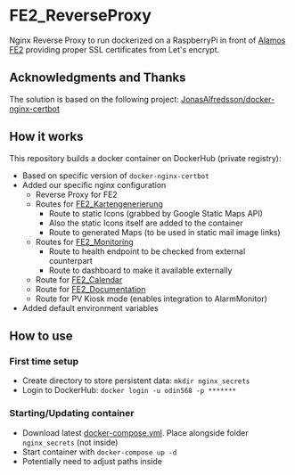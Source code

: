 # FE2_ReverseProxy
Nginx Reverse Proxy to run dockerized on a RaspberryPi in front of [Alamos FE2](https://www.alamos-gmbh.com/service/fe2/) providing proper SSL certificates from Let's encrypt.

## Acknowledgments and Thanks
The solution is based on the following project: [JonasAlfredsson/docker-nginx-certbot](https://github.com/JonasAlfredsson/docker-nginx-certbot)  

## How it works
This repository builds a docker container on DockerHub (private registry):
* Based on specific version of ```docker-nginx-certbot```
* Added our specific nginx configuration
  *  Reverse Proxy for FE2
  *  Routes for [FE2_Kartengenerierung](https://github.com/FFW-Baudenbach/FE2_Kartengenerierung)  
     * Route to static Icons (grabbed by Google Static Maps API)
     * Also the static Icons itself are added to the container
     * Route to generated Maps (to be used in static mail image links)
  *  Routes for [FE2_Monitoring](https://github.com/FFW-Baudenbach/FE2_Monitoring)
      * Route to health endpoint to be checked from external counterpart
      * Route to dashboard to make it available externally
  *  Route for [FE2_Calendar](https://github.com/FFW-Baudenbach/FE2_Calendar)
  *  Route for [FE2_Documentation](https://github.com/FFW-Baudenbach/FE2_Documentation)
  *  Route for PV Kiosk mode (enables integration to AlarmMonitor)
* Added default environment variables

## How to use
### First time setup
* Create directory to store persistent data: ```mkdir nginx_secrets```
* Login to DockerHub: ```docker login -u odin568 -p *******```
### Starting/Updating container
* Download latest [docker-compose.yml](https://github.com/odin568/FE2_ReverseProxy/releases). Place alongside folder ```nginx_secrets``` (not inside)
* Start container with ```docker-compose up -d```
* Potentially need to adjust paths inside
